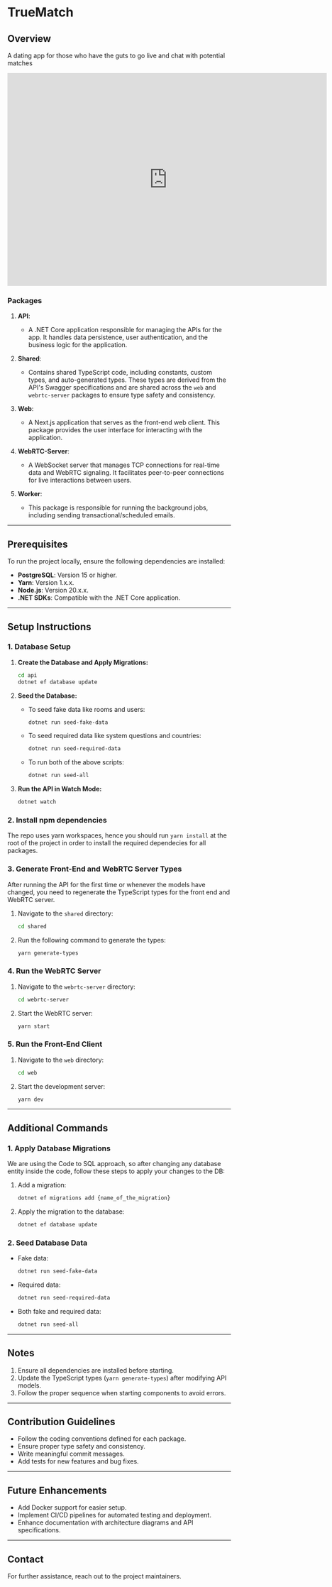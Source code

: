 # TrueMatch

## Overview

A dating app for those who have the guts to go live and chat with potential matches

<iframe width="720" height="480" src="https://www.youtube.com/embed/3b0-R2eKZxI?si=8WCdhEDqPm5gnYE0" title="YouTube video player" frameborder="0" allow="accelerometer; autoplay; clipboard-write; encrypted-media; gyroscope; picture-in-picture; web-share" referrerpolicy="strict-origin-when-cross-origin" allowfullscreen></iframe>

### Packages

1. **API**:
   - A .NET Core application responsible for managing the APIs for the app. It handles data persistence, user authentication, and the business logic for the application.

2. **Shared**:
   - Contains shared TypeScript code, including constants, custom types, and auto-generated types. These types are derived from the API's Swagger specifications and are shared across the `web` and `webrtc-server` packages to ensure type safety and consistency.

3. **Web**:
   - A Next.js application that serves as the front-end web client. This package provides the user interface for interacting with the application.

4. **WebRTC-Server**:
   - A WebSocket server that manages TCP connections for real-time data and WebRTC signaling. It facilitates peer-to-peer connections for live interactions between users.

5. **Worker**:
   - This package is responsible for running the background jobs, including sending transactional/scheduled emails.

---

## Prerequisites

To run the project locally, ensure the following dependencies are installed:

- **PostgreSQL**: Version 15 or higher.
- **Yarn**: Version 1.x.x.
- **Node.js**: Version 20.x.x.
- **.NET SDKs**: Compatible with the .NET Core application.

---

## Setup Instructions

### 1. Database Setup

1. **Create the Database and Apply Migrations:**

   ```bash
   cd api
   dotnet ef database update
   ```

2. **Seed the Database:**
   - To seed fake data like rooms and users:

     ```bash
     dotnet run seed-fake-data
     ```

   - To seed required data like system questions and countries:

     ```bash
     dotnet run seed-required-data
     ```

   - To run both of the above scripts:

     ```bash
     dotnet run seed-all
     ```

3. **Run the API in Watch Mode:**

   ```bash
   dotnet watch
   ```

### 2. Install npm dependencies

The repo uses yarn workspaces, hence you should run `yarn install` at the root of the project in order to install the required dependecies for all packages.

### 3. Generate Front-End and WebRTC Server Types

After running the API for the first time or whenever the models have changed, you need to regenerate the TypeScript types for the front end and WebRTC server.

1. Navigate to the `shared` directory:

   ```bash
   cd shared
   ```

2. Run the following command to generate the types:

   ```bash
   yarn generate-types
   ```

### 4. Run the WebRTC Server

1. Navigate to the `webrtc-server` directory:

   ```bash
   cd webrtc-server
   ```

2. Start the WebRTC server:

   ```bash
   yarn start
   ```

### 5. Run the Front-End Client

1. Navigate to the `web` directory:

   ```bash
   cd web
   ```

2. Start the development server:

   ```bash
   yarn dev
   ```

---

## Additional Commands

### 1. Apply Database Migrations

We are using the Code to SQL approach, so after changing any database entity inside the code, follow these steps to apply your changes to the DB:

1. Add a migration:

   ```bash
   dotnet ef migrations add {name_of_the_migration}
   ```

2. Apply the migration to the database:

   ```bash
   dotnet ef database update
   ```

### 2. Seed Database Data

- Fake data:

  ```bash
  dotnet run seed-fake-data
  ```

- Required data:

  ```bash
  dotnet run seed-required-data
  ```

- Both fake and required data:

  ```bash
  dotnet run seed-all
  ```

---

## Notes

1. Ensure all dependencies are installed before starting.
2. Update the TypeScript types (`yarn generate-types`) after modifying API models.
3. Follow the proper sequence when starting components to avoid errors.

---

## Contribution Guidelines

- Follow the coding conventions defined for each package.
- Ensure proper type safety and consistency.
- Write meaningful commit messages.
- Add tests for new features and bug fixes.

---

## Future Enhancements

- Add Docker support for easier setup.
- Implement CI/CD pipelines for automated testing and deployment.
- Enhance documentation with architecture diagrams and API specifications.

---

## Contact

For further assistance, reach out to the project maintainers.
